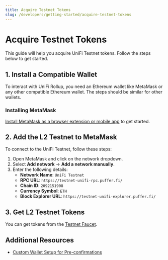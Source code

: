 ```yaml
---
title: Acquire Testnet Tokens
slug: /developers/getting-started/acquire-testnet-tokens
---
```


# Acquire Testnet Tokens

This guide will help you acquire UniFi Testnet tokens. Follow the steps below to get started.

## 1. Install a Compatible Wallet

To interact with UniFi Rollup, you need an Ethereum wallet like MetaMask or any other compatible Ethereum wallet. The steps should be similar for other wallets.

### Installing MetaMask

[Install MetaMask as a browser extension or mobile app](https://metamask.io/download/) to get started.

## 2. Add the L2 Testnet to MetaMask

To connect to the UniFi Testnet, follow these steps:

1. Open MetaMask and click on the network dropdown.
2. Select **Add network** → **Add a network manually**.
3. Enter the following details:
   - **Network Name**: `UniFi Testnet`
   - **RPC URL**: `https://testnet-unifi-rpc.puffer.fi/`
   - **Chain ID**: `2092151908`
   - **Currency Symbol**: `ETH`
   - **Block Explorer URL**: `https://testnet-unifi-explorer.puffer.fi/`

## 3. Get L2 Testnet Tokens

You can get tokens from the [Testnet Faucet](https://testnet-unifi-faucet.puffer.fi/).

## Additional Resources

- [Custom Wallet Setup for Pre-confirmations](/developers/reference/custom-preconfirmation-wallet-setup)
